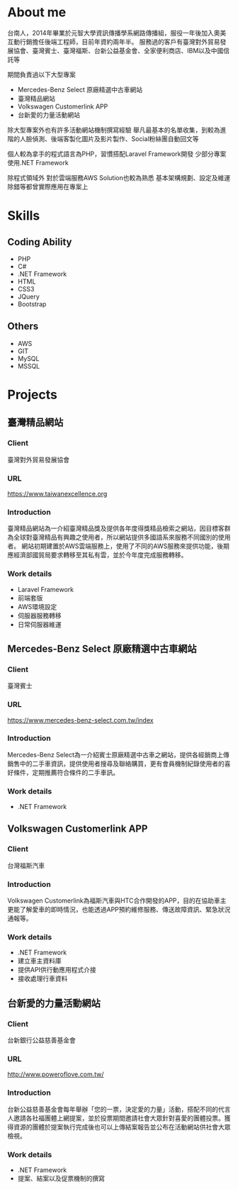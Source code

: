 # About me

台南人，2014年畢業於元智大學資訊傳播學系網路傳播組，服役一年後加入奧美互動行銷擔任後端工程師，目前年資約兩年半。
服務過的客戶有臺灣對外貿易發展協會、臺灣賓士、臺灣福斯、台新公益基金會、全家便利商店、IBM以及中國信託等

期間負責過以下大型專案
* Mercedes-Benz Select 原廠精選中古車網站
* 臺灣精品網站
* Volkswagen Customerlink APP
* 台新愛的力量活動網站

除大型專案外也有許多活動網站機制撰寫經驗
舉凡最基本的名單收集，到較為進階的人臉偵測、後端客製化圖片及影片製作、Social粉絲團自動回文等

個人較為拿手的程式語言為PHP，習慣搭配Laravel Framework開發
少部分專案使用.NET Framework

除程式領域外
對於雲端服務AWS Solution也較為熟悉
基本架構規劃、設定及維運除錯等都曾實際應用在專案上 

# Skills
## Coding Ability
* PHP
* C#
* .NET Framework
* HTML
* CSS3
* JQuery
* Bootstrap

## Others
* AWS
* GIT
* MySQL
* MSSQL

# Projects
## 臺灣精品網站
### Client
臺灣對外貿易發展協會
### URL
https://www.taiwanexcellence.org
### Introduction
臺灣精品網站為一介紹臺灣精品獎及提供各年度得獎精品檢索之網站，因目標客群為全球對臺灣精品有興趣之使用者，所以網站提供多國語系來服務不同國別的使用者。
網站初期建置於AWS雲端服務上，使用了不同的AWS服務來提供功能，後期應經濟部國貿局要求轉移至其私有雲，並於今年度完成服務轉移。
### Work details 
* Laravel Framework
* 前端套版
* AWS環境設定
* 伺服器服務轉移
* 日常伺服器維運

## Mercedes-Benz Select 原廠精選中古車網站
### Client
臺灣賓士
### URL
https://www.mercedes-benz-select.com.tw/index
### Introduction
Mercedes-Benz Select為一介紹賓士原廠精選中古車之網站，提供各經銷商上傳銷售中的二手車資訊，提供使用者搜尋及聯絡購買，更有會員機制紀錄使用者的喜好條件，定期推薦符合條件的二手車訊。
### Work details 
* .NET Framework

## Volkswagen Customerlink APP
### Client
台灣福斯汽車
### Introduction
Volkswagen Customerlink為福斯汽車與HTC合作開發的APP，目的在協助車主更能了解愛車的即時情況，也能透過APP預約維修服務、傳送故障資訊、緊急狀況通報等。
### Work details 
* .NET Framework
* 建立車主資料庫
* 提供API供行動應用程式介接
* 接收處理行車資料

## 台新愛的力量活動網站
### Client
台新銀行公益慈善基金會
### URL
http://www.poweroflove.com.tw/
### Introduction
台新公益慈善基金會每年舉辦「您的一票，決定愛的力量」活動，搭配不同的代言人邀請各社福團體上網提案，並於投票期間邀請社會大眾針對喜愛的團體投票。獲得資源的團體於提案執行完成後也可以上傳結案報告並公布在活動網站供社會大眾檢視。
### Work details 
* .NET Framework
* 提案、結案以及促票機制的撰寫
